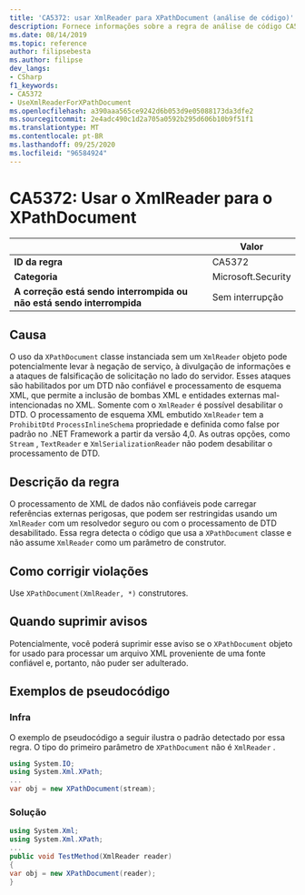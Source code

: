 ```yaml
---
title: 'CA5372: usar XmlReader para XPathDocument (análise de código)'
description: Fornece informações sobre a regra de análise de código CA5372, incluindo causas, como corrigir violações e quando suprimir.
ms.date: 08/14/2019
ms.topic: reference
author: filipsebesta
ms.author: filipse
dev_langs:
- CSharp
f1_keywords:
- CA5372
- UseXmlReaderForXPathDocument
ms.openlocfilehash: a390aaa565ce9242d6b053d9e05088173da3dfe2
ms.sourcegitcommit: 2e4adc490c1d2a705a0592b295d606b10b9f51f1
ms.translationtype: MT
ms.contentlocale: pt-BR
ms.lasthandoff: 09/25/2020
ms.locfileid: "96584924"
---
```

# <a name="ca5372-use-xmlreader-for-xpathdocument"></a>CA5372: Usar o XmlReader para o XPathDocument

| | Valor |
|-|-|
| **ID da regra** |CA5372|
| **Categoria** |Microsoft.Security|
| **A correção está sendo interrompida ou não está sendo interrompida** |Sem interrupção|

## <a name="cause"></a>Causa

O uso da `XPathDocument` classe instanciada sem um `XmlReader` objeto pode potencialmente levar à negação de serviço, à divulgação de informações e a ataques de falsificação de solicitação no lado do servidor. Esses ataques são habilitados por um DTD não confiável e processamento de esquema XML, que permite a inclusão de bombas XML e entidades externas mal-intencionadas no XML. Somente com o `XmlReader` é possível desabilitar o DTD. O processamento de esquema XML embutido `XmlReader` tem a `ProhibitDtd` `ProcessInlineSchema` propriedade e definida como false por padrão no .NET Framework a partir da versão 4,0. As outras opções, como `Stream` , `TextReader` e `XmlSerializationReader` não podem desabilitar o processamento de DTD.

## <a name="rule-description"></a>Descrição da regra

O processamento de XML de dados não confiáveis pode carregar referências externas perigosas, que podem ser restringidas usando um `XmlReader` com um resolvedor seguro ou com o processamento de DTD desabilitado. Essa regra detecta o código que usa a `XPathDocument` classe e não assume `XmlReader` como um parâmetro de construtor.

## <a name="how-to-fix-violations"></a>Como corrigir violações

Use `XPathDocument(XmlReader, *)` construtores.

## <a name="when-to-suppress-warnings"></a>Quando suprimir avisos

Potencialmente, você poderá suprimir esse aviso se o `XPathDocument` objeto for usado para processar um arquivo XML proveniente de uma fonte confiável e, portanto, não puder ser adulterado.

## <a name="pseudo-code-examples"></a>Exemplos de pseudocódigo

### <a name="violation"></a>Infra

O exemplo de pseudocódigo a seguir ilustra o padrão detectado por essa regra.
O tipo do primeiro parâmetro de `XPathDocument` não é `XmlReader` .

```csharp
using System.IO;
using System.Xml.XPath;
...
var obj = new XPathDocument(stream);
```

### <a name="solution"></a>Solução

```csharp
using System.Xml;
using System.Xml.XPath;
...
public void TestMethod(XmlReader reader)
{
var obj = new XPathDocument(reader);
}
```
